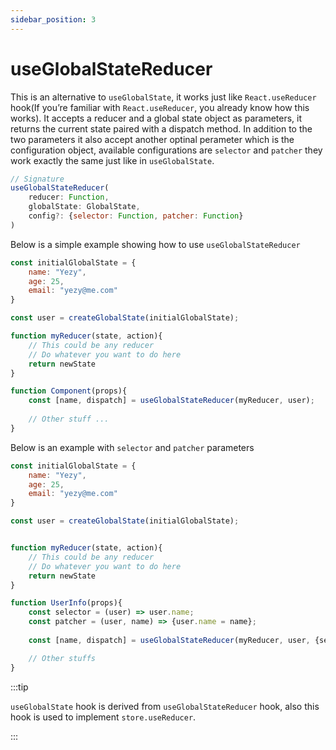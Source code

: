```yaml
---
sidebar_position: 3
---
```


# useGlobalStateReducer
This is an alternative to `useGlobalState`, it works just like `React.useReducer` hook(If you’re familiar with `React.useReducer`, you already know how this works). It accepts a reducer and a global state object as parameters, it returns the current state paired with a dispatch method. In addition to the two parameters it also accept another optinal perameter which is the configuration object, available configurations are `selector` and `patcher` they work exactly the same just like in `useGlobalState`.


```js
// Signature
useGlobalStateReducer(
    reducer: Function,
    globalState: GlobalState,
    config?: {selector: Function, patcher: Function}
)
```

Below is a simple example showing how to use `useGlobalStateReducer`

```js
const initialGlobalState = {
    name: "Yezy",
    age: 25,
    email: "yezy@me.com"
}

const user = createGlobalState(initialGlobalState);

function myReducer(state, action){
    // This could be any reducer
    // Do whatever you want to do here
    return newState
}

function Component(props){
    const [name, dispatch] = useGlobalStateReducer(myReducer, user);
    
    // Other stuff ...
}
```

Below is an example with `selector` and `patcher` parameters

```js
const initialGlobalState = {
    name: "Yezy",
    age: 25,
    email: "yezy@me.com"
}

const user = createGlobalState(initialGlobalState);


function myReducer(state, action){
    // This could be any reducer
    // Do whatever you want to do here
    return newState
}

function UserInfo(props){
    const selector = (user) => user.name;
    const patcher = (user, name) => {user.name = name};
    
    const [name, dispatch] = useGlobalStateReducer(myReducer, user, {selector, patcher});

    // Other stuffs
}
```

:::tip

`useGlobalState` hook is derived from `useGlobalStateReducer` hook, also this hook is used to implement `store.useReducer`.

:::